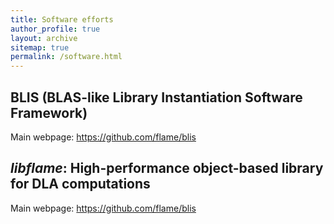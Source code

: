 ```yaml
---
title: Software efforts
author_profile: true
layout: archive
sitemap: true
permalink: /software.html
---
```


## BLIS (BLAS-like Library Instantiation Software Framework)

  Main webpage:  <https://github.com/flame/blis>


## *libflame*: High-performance object-based library for DLA computations 

  Main webpage:  <https://github.com/flame/blis>
